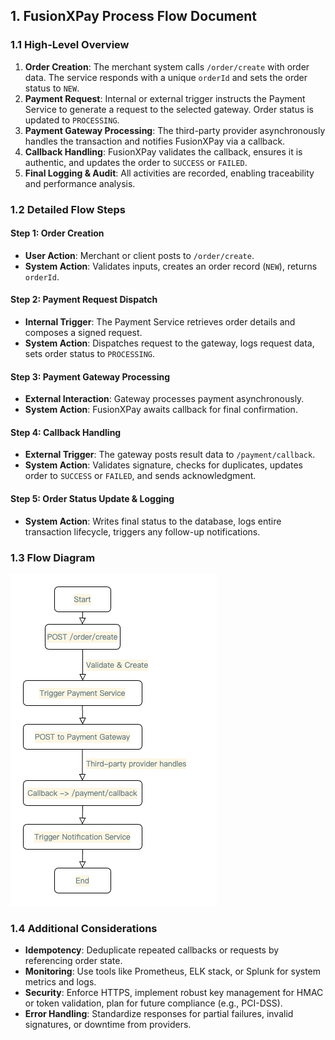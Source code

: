 ## 1. FusionXPay Process Flow Document

### 1.1 High-Level Overview

1. **Order Creation**: The merchant system calls `/order/create` with order data. The service responds with a unique `orderId` and sets the order status to `NEW`.
2. **Payment Request**: Internal or external trigger instructs the Payment Service to generate a request to the selected gateway. Order status is updated to `PROCESSING`.
3. **Payment Gateway Processing**: The third-party provider asynchronously handles the transaction and notifies FusionXPay via a callback.
4. **Callback Handling**: FusionXPay validates the callback, ensures it is authentic, and updates the order to `SUCCESS` or `FAILED`.
5. **Final Logging & Audit**: All activities are recorded, enabling traceability and performance analysis.

### 1.2 Detailed Flow Steps

#### Step 1: Order Creation

- **User Action**: Merchant or client posts to `/order/create`.
- **System Action**: Validates inputs, creates an order record (`NEW`), returns `orderId`.

#### Step 2: Payment Request Dispatch

- **Internal Trigger**: The Payment Service retrieves order details and composes a signed request.
- **System Action**: Dispatches request to the gateway, logs request data, sets order status to `PROCESSING`.

#### Step 3: Payment Gateway Processing

- **External Interaction**: Gateway processes payment asynchronously.
- **System Action**: FusionXPay awaits callback for final confirmation.

#### Step 4: Callback Handling

- **External Trigger**: The gateway posts result data to `/payment/callback`.
- **System Action**: Validates signature, checks for duplicates, updates order to `SUCCESS` or `FAILED`, and sends acknowledgment.

#### Step 5: Order Status Update & Logging

- **System Action**: Writes final status to the database, logs entire transaction lifecycle, triggers any follow-up notifications.

### 1.3 Flow Diagram

![Flow Diagram](./diagrams/process-flow.drawio.png)

### 1.4 Additional Considerations

- **Idempotency**: Deduplicate repeated callbacks or requests by referencing order state.
- **Monitoring**: Use tools like Prometheus, ELK stack, or Splunk for system metrics and logs.
- **Security**: Enforce HTTPS, implement robust key management for HMAC or token validation, plan for future compliance (e.g., PCI-DSS).
- **Error Handling**: Standardize responses for partial failures, invalid signatures, or downtime from providers.
